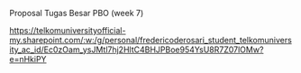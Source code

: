 Proposal Tugas Besar PBO (week 7)

https://telkomuniversityofficial-my.sharepoint.com/:w:/g/personal/fredericoderosari_student_telkomuniversity_ac_id/Ec0zOam_ysJMtl7hj2HltC4BHJPBoe954YsU8R7Z07lOMw?e=nHkiPY
